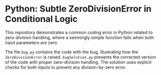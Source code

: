 # Python: Subtle ZeroDivisionError in Conditional Logic
This repository demonstrates a common coding error in Python related to zero-division handling, where a seemingly simple function fails when both input parameters are zero.

The file `bug.py` contains the code with the bug, illustrating how the `ZeroDivisionError` is raised. `bugSolution.py` presents the corrected version of the code with proper zero-division handling.  The solution uses explicit checks for both inputs to prevent any division-by-zero error.